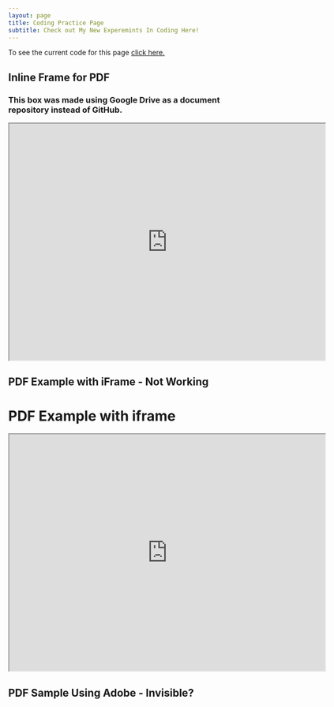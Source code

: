 ```yaml
---
layout: page
title: Coding Practice Page
subtitle: Check out My New Experemints In Coding Here!
---
```

To see the current code for this page <a href="https://github.com/amandatallman/amandatallman.github.io/blob/28c360e3d6233a139563372facec5ce0fe1e52a2/practice.md">click here.</a>

## Inline Frame for PDF
### This box was made using Google Drive as a document repository instead of GitHub. 
<iframe src="https://drive.google.com/file/d/15vkZhkHdK3yKRH0EySlgyCuEYJ75KU89/preview" width="640" height="480" allow="autoplay"></iframe>

## PDF Example with iFrame - Not Working
<html>
  <head>
    <title>Title of the document</title>
  </head>
  <body>
    <h1>PDF Example with iframe</h1>
   <iframe src="https://drive.google.com/file/d/15vkZhkHdK3yKRH0EySlgyCuEYJ75KU89/preview" width="640" height="480" allow="autoplay"></iframe>
  </body>
</html>

## PDF Sample Using Adobe - Invisible?
<div id="adobe-dc-view" style="width: 800px;"></div>
<script src="https://documentservices.adobe.com/view-sdk/viewer.js"></script>
<script type="text/javascript">
	document.addEventListener("adobe_dc_view_sdk.ready", function(){ 
		var adobeDCView = new AdobeDC.View({clientId: "<YOUR_CLIENT_ID>", divId: "adobe-dc-view"});
		adobeDCView.previewFile({
			content:{location: {url: "https://github.com/amandatallman/work-samples/blob/d4ce4e1fcaedd67c3a4540e4640b7b9fb2204e6e/degrees/College%20Awards.pdf"}},
			metaData:{fileName: "College Awards.pdf"}
		}, {embedMode: "IN_LINE"});
	});
</script>